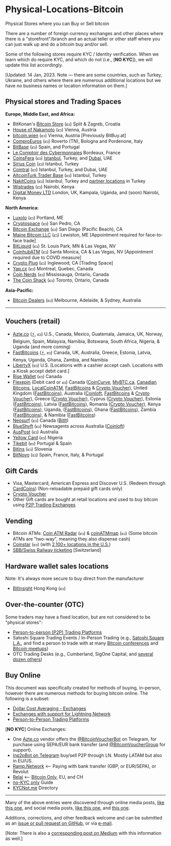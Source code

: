 # Physical-Locations-Bitcoin
Physical Stores where you can Buy or Sell bitcoin

There are a number of foreign currency exchanges and other places where there is a "storefront"/branch and an actual teller or other staff where you can just walk up and do a bitcoin buy and/or sell.

Some of the following stores require KYC / Identity verification. When we learn which do require KYC, and which do not (i.e., [**NO KYC**]), we will update this list accordingly.

[Updated: 14 Jan, 2023. Note — there are some countries, such as Turkey, Ukraine, and others where there are numerous additional locations but we have no business names or location information on them.]

**Physical stores and Trading Spaces**
--------------------------------------

**Europe, Middle East, and Africa:**

- BitKonan's [Bitcoin Store](https://www.bitcoinpit.de/bitcoin-store) (💵) Split & Zagreb, Croatia
- [House of Nakamoto](https://www.thehouseofnakamoto.com/en/standort) (💵) Vienna, Austria
- [bitcoin.wien](https://www.bitcoin.wien/contact/us/) (💵) Vienna, Austria [Previously BitBuy.at]
- [ComproEuros](https://comproeuro.it/) (💵) Roverto (TN), Bologna and Pordenone, Italy
- [BitBase](https://bitbase.es/tiendas-bitcoin) (💵) Spain, and Portugal 
- [Le Comptoir des Cybermonnaies](https://www.lecomptoirdescybermonnaies.fr/acheter-vendre-cryptomonnaies-comptoir) Bordeaux, France
- [CoinsFera](https://www.coinsfera.com/) (💵) [Istanbul](https://www.coinsfera.com/en/branches?branch=istanbul), Turkey, and [Dubai](https://www.coinsfera.com/en/branches?branch=dubai), UAE
- [Sirius Coin](https://www.siriuscoin.com/) (💵) Istanbul, Turkey
- [Cointral](https://cointral.com/our-branches) (💵) Istanbul, Turkey, and Dubai, UAE
- [AltcoinTurk Trader Base](https://np.reddit.com/r/Altcointurk/comments/c033pd) (💵) Istanbul, Turkey
- [NakitCoins](https://nakitcoins.com/) (💵) Istanbul, Turkey and [partner locations](https://nakitcoins.com/partners-locator) in Turkey
- [Wistrades](https://twitter.com/FxUndisputed) (💵) Nairobi, Kenya
- [Digital Money LTD](https://dmexchange.com/) London, UK, Kampala, Uganda, and (soon) Nairobi, Kenya

**North America:**

- [Luxolo](https://luxolo.io/) (💵) Portland, ME
- [Cryptospace](https://www.cryptospaceus.com/otc) (💵) San Pedro, CA
- [Bitcoin Exchange](https://twitter.com/tweetest1423/status/14436116073685647360) (💵) San Diego (Pacific Beach), CA
- [Maine Bitcoin LLC](https://maine-bitcoin.com/office-lewiston) (💵) Lewiston, ME [Appointment required for face-to-face trade]
- [BitLiquid](https://bit-liquid.com/contact#33eb8977-7de6-41b4-a017-4ec6a198f98b) (💵) St. Louis Park, MN & Las Vegas, NV
- [CoinhubATM](https://coinhubatm.com/contact-us) (💵) Santa Monica, CA & Las Vegas, NV [Appointment required due to COVID measure]
- [Crypto Plug](https://www.cryptopluginglewood.com/) (💵) Inglewood, CA [Trading Space]
- [Yap.cx](https://yap.cx/) (💵) Montreal, Quebec, Canada
- [Coin Nerds](https://coinnerds.ca/) (💵) Mississauga, Ontario, Canada
- [The Coin Shack](https://thecoinshack.ca/) (💵) Toronto, Ontario, Canada

**Asia-Pacific:**

- [Bitcoin Dealers](https://bitcoindealers.com.au/buy-bitcoins.html) (💵) Melbourne, Adelaide, & Sydney, Australia

<hr />

Vouchers (retail)
-----------------

- [Azte.co](https://azte.co/#find_a_vendor) ([⚡](https://www.lopp.net/lightning-information.html#desktop_wallets), 💵) U.S., Canada, Mexico, Guatemala, Jamaica, UK, Norway, Belgium, Spain, Malaysia, Namibia, Botswana, South Africa, Nigeria, & Uganda (and more coming)
- [FastBitcoins](https://fastbitcoins.com/#locations) ([⚡](https://www.lopp.net/lightning-information.html#desktop_wallets), 💵) Canada, UK, Australia, Greece, Estonia, Latvia, Kenya, Uganda, Ghana, Zambia, and Namibia
- [LibertyX](https://libertyx.com/) (💵) U.S. [Locations with a cashier accept cash. Locations with a Kiosk accept debit card.]
- [Rise Wallet](https://www.risewallet.com/locations) (💵) Canada
- [Flexepin](https://www.flexepin.com/sales_outlet_finder) (Debit card or 💵) Canada ([CoinCurve](https://coincurve.com/), [MyBTC.ca](https://mybtc.ca/buy-bitcoin-with-flexepin-canada), [Canadian Bitcoins](https://www.canadianbitcoins.com/), [LocalCoinATM](https://localcoinatm.com/flexepin-v3/#flexepin-form), [FastBitcoins](https://fastbitcoins.com/voucher) & [Crypto Voucher](https://cryptovoucher.io/redeem-now)), United Kingdom ([FastBitcoins](https://fastbitcoins.com/voucher)), Australia ([Coinloft](https://www.coinloft.com.au/buy/flexepin), [FastBitcoins](https://fastbitcoins.com/voucher) & [Crypto Voucher](https://cryptovoucher.io/redeem-now)), Greece ([Crypto Voucher](https://cryptovoucher.io/redeem-now)), Cyprus ([Crypto Voucher](https://cryptovoucher.io/redeem-now)), Estonia ([FastBitcoins](https://fastbitcoins.com/voucher)), Latvia ([FastBitcoins](https://fastbitcoins.com/voucher)), Romania ([Crypto Voucher](https://cryptovoucher.io/redeem-now)), Kenya ([FastBitcoins](https://fastbitcoins.com/voucher)), Uganda, ([FastBitcoins](https://fastbitcoins.com/voucher)), Ghana ([FastBitcoins](https://fastbitcoins.com/voucher)), Zambia ([FastBitcoins](https://fastbitcoins.com/voucher)), & Namibia ([FastBitcoins](https://fastbitcoins.com/voucher))
- [Neosurf](https://www.neosurf.com/en_GB/application/findcard) (💵) Canada ([BitIt](https://bitit.io/))
- [BlueShyft](https://coinloft-locations.blueshyft.com.au/) (💵) Newsagents across Australia ([Coinloft](https://coinloft.com.au/buy/blueonline))
- [AusPost](https://www.coindesk.com/australia-post-now-lets-customers-buy-bitcoin-at-over-3500-outlets) (💵) Australia
- [Yellow Card](https://www.yellowcard.io/locations) (💵) Nigeria
- [Tikebit](https://tikebit.com/map#marker=null&panel=false&lat=40.19146303804063&lng=-4.696655273437501&zoom=7) (💵) Portugal & Spain
- [BitIns](https://www.bitins.net/#map-module) (💵) Slovenia
- [BitNovo](https://www.bitnovo.com/bitcoin-selling-point-en) (💵) Spain, France, Italy, & Portugal

Gift Cards
----------

- Visa, Mastercard, American Express and Discover U.S. (Redeem through [CardCoins](https://www.cardcoins.co/)) (Non-reloadable prepaid gift cards only)
- [Crypto Voucher](https://cryptovoucher.io/#giftCard)
- Other Gift cards are bought at retail locations and used to buy bitcoin using [P2P Trading Exchanges](https://medium.com/@cointastical/p2p-otc-exchanges-e-g-localbitcoins-bisq-hodlhodl-etc-20f293a2c72e)

Vending
-------

- Bitcoin ATMs: [Coin ATM Radar](https://coinatmradar.com/) (💵) & [coinATMmap](https://coinatmmap.com/) (💵) (Some bitcoin ATMs are "two-way", meaning they also dispense cash)
- [Coinstar](https://www.coinstar.com/bitcoin) (💵) (with [2,100+ locations in the U.S.](https://coinme.com/kiosks))
- [SBB/Swiss Railway ticketing](https://www.sbb.ch/en/station-services/services/further-services/ticket-machine-services/bitcoin.html) [Switzerland]

Hardware wallet sales locations
-------------------------------

Note: It's always more secure to buy direct from the manufacturer

- [BitInsight](http://bitinsighthk.com/what.html) Hong Kong (💵)

Over-the-counter (OTC)
----------------------

Some traders may have a fixed location, but are not considered to be "physical stores":

- [Person-to-person (P2P) Trading Platforms](https://cointastical.github.io/P2P-Trading-Exchanges)
- Satoshi Square Trading Events / In-Person Trading (e.g., [Satoshi Square L.A.](https://spelunk.in/2021/09/21/september-satoshi-square/), and find a person to trade with at many [Bitcoin conferences](https://www.coindesk.com/events/) and [Bitcoin meetups](https://www.google.com/maps/d/viewer?mid=1rbqiHELgkGta0QLG4TB0toHEdJdOfCRK&ll=41.52428047956433%2C-52.979125950000025&z=3))
- OTC Trading Desks (e.g., Cumberland, SigOne Capital, and [several dozen others](https://medium.com/@cointastical/bitcoin-crypto-otc-trading-desks-7f77276c6dc))

Buy Online
----------------------

This document was specifically created for methods of buying, in-person, however there are numerous methods for buying bitcoin online.  The following is a subset:

- [Dollar Cost Averaging - Exchanges](https://cointastical.medium.com/dollar-cost-averaging-the-answer-to-the-question-is-now-a-good-time-to-buy-bitcoin-a84e518f50f0)
- [Exchanges with support for Lightning Network](https://cointastical.github.io/Exchanges-With-LN)
- [Person-to-Person Trading Platforms](https://cointastical.github.io/P2P-Trading-Exchanges)

[**NO KYC**] Online Exchanges:

- One [Azte.co](https://azte.co/vendors.html) vendor offers the [@BitcoinVoucherBot](https://t.me/BitcoinVoucherBot) on Telegram, for purchase using SEPA/EUR bank transfer (and [@BitcoinVoucherGroup](https://t.me/BitcoinVoucherGroup) for support).
- [lnp2pBot on Telegram](https://t.me/lnp2pBot) buy/sell P2P through LN. Mostly LATAM but also in EU/US.
- [Ramp.Network](https://buy.ramp.network) <-- Paying with bank transfer (GBP, or EUR/SEPA), or Revolut
- [Relai](https://relai.ch) <-- [Bitcoin Only](https://bitcoin-only.com/get-bitcoin), EU, and CH
- [no-KYC only](https://bitcoinqna.github.io/noKYConly) Guide
- [KYCNot.me](https://kycnot.me) Directory

<hr />

Many of the above entries were discovered through online media posts, [like this one](https://www.wsj.com/articles/walk-in-cryptocurrency-exchanges-emerge-amid-bitcoin-boom-11633107697), and social media posts, [like this one](https://twitter.com/parisforpres/status/1174324943850524672), and [this one](https://twitter.com/FxUndisputed/status/1359338797687840772).

Additions, corrections, and other feedback welcome and can be submitted as an [issue or pull request on GitHub](https://github.com/cointastical/Physical-Locations-Bitcoin), or via [e-mail](mailto://cointastical@gmail.com).

[Note: There is also a [corresponding post on Medium](https://cointastical.medium.com/physical-stores-where-you-can-buy-or-sell-bitcoin-9a28686fb625) with this information as well.]
